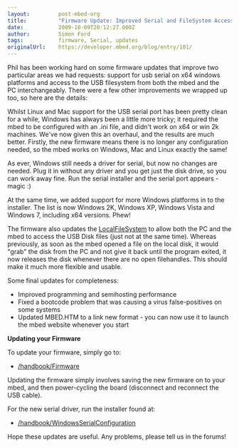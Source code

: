 ```yaml
---
layout:         post-mbed-org
title:          "Firmware Update: Improved Serial and FileSystem Access"
date:           2009-10-09T20:12:27.000Z
author:         Simon Ford
tags:           firmware, Serial, updates
originalUrl:    https://developer.mbed.org/blog/entry/101/
---
```


<p>Phil has been working hard on some firmware updates&#xA0;that improve
  two particular areas we had requests: support for usb serial on x64 windows
  platforms and access to the USB filesystem from both the mbed and the PC&#xA0;interchangeably.
  There were a few other improvements we wrapped up too, so here are the
  details:</p>
<p>Whilst Linux and Mac support for the USB serial port has been pretty clean
  for a while, Windows has always been a little more tricky; it required
  the mbed to be configured with an .ini file, and didn&apos;t work on x64
  or win 2k machines. We&apos;ve now given this an overhaul, and the results
  are much better. Firstly, the new firmware means there is no longer any
  configuration needed, so the mbed works on Windows, Mac and Linux exactly
  the same!</p>
<p>As ever, Windows still needs a driver for serial, but now no changes are
  needed. Plug it in without any driver and you get just the disk drive,
  so you can work away fine. Run the serial installer and the serial port
  appears - magic :)</p>
<p>At the same time, we added support for more Windows platforms in to the
  installer. The list is now Windows 2K, Windows XP, Windows Vista and Windows
  7, including x64 versions. Phew!</p>
<p>The firmware also updates the <a href="/handbook/LocalFileSystem">LocalFileSystem</a> to
  allow both the PC and the mbed to access the USB Disk files (just not at
  the same time). Whereas previously, as soon as the mbed opened a file on
  the local disk, it would &quot;grab&quot; the disk from the PC and not
  give it back until the program exited, it now releases the disk whenever
  there are no open filehandles. This should make it much more flexible and
  usable.</p>
<p>Some final updates for completeness:</p>
<ul>
  <li>Improved programming and semihosting performance</li>
  <li>Fixed a bootcode problem that was causing a virus false-positives on some
    systems</li>
  <li>Updated MBED.HTM to a link new format - you can now use it to launch the
    mbed website whenever you start</li>
</ul>
<p><span style="font-weight: bold;">Updating your Firmware</span>
</p>
<p>To update your firmware, simply go to:</p>
<ul>
  <li><a href="/handbook/Firmware">/handbook/Firmware</a>
  </li>
</ul>
<p>Updating the firmware simply involves saving the new firmware on to your
  mbed, and then power-cycling the board (disconnect and reconnect the USB
  cable).</p>
<p>For the new serial driver, run the installer found at:</p>
<ul>
  <li><a href="/handbook/WindowsSerialConfiguration">/handbook/WindowsSerialConfiguration</a>
  </li>
</ul>
<p>Hope these updates are useful. Any problems, please tell us in the forums!</p>
